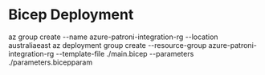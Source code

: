 # Bicep Deployment
az group create --name azure-patroni-integration-rg --location australiaeast
az deployment group create --resource-group azure-patroni-integration-rg --template-file ./main.bicep --parameters ./parameters.bicepparam

